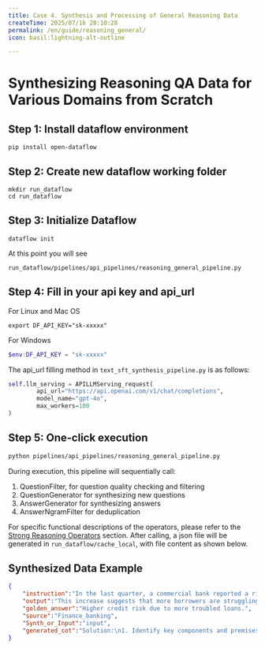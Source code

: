 ```yaml
---
title: Case 4. Synthesis and Processing of General Reasoning Data
createTime: 2025/07/16 20:10:28
permalink: /en/guide/reasoning_general/
icon: basil:lightning-alt-outline

---
```


# Synthesizing Reasoning QA Data for Various Domains from Scratch

## Step 1: Install dataflow environment

```shell
pip install open-dataflow
```

## Step 2: Create new dataflow working folder

```shell
mkdir run_dataflow
cd run_dataflow
```

## Step 3: Initialize Dataflow

```shell
dataflow init
```

At this point you will see

```shell
run_dataflow/pipelines/api_pipelines/reasoning_general_pipeline.py  
```

## Step 4: Fill in your api key and api_url

For Linux and Mac OS

```shell
export DF_API_KEY="sk-xxxxx"
```

For Windows

```powershell
$env:DF_API_KEY = "sk-xxxxx"
```

The api_url filling method in `text_sft_synthesis_pipeline.py` is as follows:

```python
self.llm_serving = APILLMServing_request(
        api_url="https://api.openai.com/v1/chat/completions",
        model_name="gpt-4o",
        max_workers=100
)
```

## Step 5: One-click execution

```bash
python pipelines/api_pipelines/reasoning_general_pipeline.py
```

During execution, this pipeline will sequentially call:

1. QuestionFilter, for question quality checking and filtering
2. QuestionGenerator for synthesizing new questions
3. AnswerGenerator for synthesizing answers
4. AnswerNgramFilter for deduplication

For specific functional descriptions of the operators, please refer to the [Strong Reasoning Operators](/DataFlow-Doc/en/guide/Reasoning_operators/) section. After calling, a json file will be generated in `run_dataflow/cache_local`, with file content as shown below.

## Synthesized Data Example

```json
{
    "instruction":"In the last quarter, a commercial bank reported a rise in its non-performing loan ratio from 2.1% to 3.4%. What might this indicate about the bank's loan portfolio?",
    "output":"This increase suggests that more borrowers are struggling to repay their loans, potentially due to economic slowdowns or tighter household finances. It indicates a deterioration in the quality of the bank's loan assets and may lead to increased provisions.",
    "golden_answer":"Higher credit risk due to more troubled loans.",
    "source":"Finance_banking",
    "Synth_or_Input":"input",
    "generated_cot":"Solution:\n1. Identify key components and premises of the task:\n→ Non-performing loan (NPL) ratio increase from 2.1% to 3.4%\n→ Quarter timeframe for observation\n\n2. Apply relevant principles, theorems, or methods with step-by-step derivation or argument:\n→ NPL ratio is a measure of loan repayment risk and indicates the proportion of non-paying loans in total loans\n→ An increase suggests a deterioration in the quality of the loan portfolio\n→ Possible causes for this deterioration might be economic downturn, poor underwriting practices, or increased credit risk exposure\n\n3. Perform any necessary calculations or logical checks with intermediate verification:\n→ Change in NPL ratio: 3.4\\% - 2.1\\% = 1.3\\%\n→ Verify impact: A rise of 1.3 percentage points in a single quarter is significant, indicating substantial risk factors affecting loan performance\n\n4. Present the final answer or conclusion in a clear, unambiguous notation:\n→ The increase in the non-performing loan ratio suggests that the bank's loan portfolio may be facing heightened credit risks, potential defaults, or poor economic conditions affecting borrowers."
}
```

